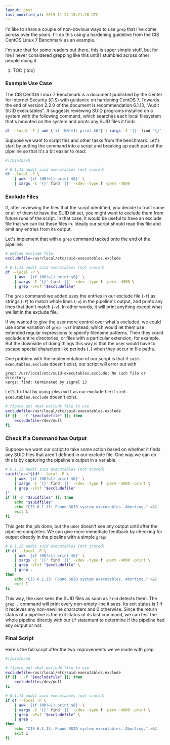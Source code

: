 ```yaml
---
layout: post
last_modified_at: 2019-11-24 15:21:26 UTC 
---
```


I'd like to share a couple of non-obvious ways to use `grep` that I've come across over the years.
I'll do this using a hardening guideline from the CIS CentOS Linux 7 Benchmark as an example.

I'm sure that for some readers out there, this is super simple stuff,
but for me I never considered grepping like this until I stumbled across other people doing it.

1. TOC
{:toc}

### Example Use Case

The CIS CentOS Linux 7 Benchmark is a document published by the Center for Internet Security (CIS) with guidance on hardening CentOS 7.
Towards the end of version 2.2.0 of the document is recommendation 6.1.13, "Audit SUID executables".
It suggests reviewing SUID programs installed on a system with the following command,
which searches each local filesystem that's mounted on the system and prints any SUID files it finds.

```bash
df --local -P | awk {'if (NR!=1) print $6'} | xargs -I '{}' find '{}' -xdev -type f -perm -4000
```

Suppose we want to script this and other tasks from the benchmark.
Let's start by putting the command into a script and breaking up each part of the pipeline so that it's a bit easier to read:

```bash
#!/bin/bash

# 6.1.13 audit suid executables (not scored)
df --local -P \
	| awk '{if (NR!=1) print $6}' \
	| xargs -I '{}' find '{}' -xdev -type f -perm -4000
```

### Exclude Files

If, after reviewing the files that the script identified,
you decide to trust some or all of them to have the SUID bit set,
you might want to exclude them from future runs of the script.
In that case, it would be useful to have an exclude file that we can list these files in.
Ideally our script should read this file and omit any entries from its output.

Let's implement that with a `grep` command tacked onto the end of the pipeline:

```bash
# define exclude file
excludefile=/usr/local/etc/suid-executables.exclude

# 6.1.13 audit suid executables (not scored)
df --local -P \
	| awk '{if (NR!=1) print $6}' \
	| xargs -I '{}' find '{}' -xdev -type f -perm -4000 \
	| grep -vFxf "$excludefile"
```

The `grep` command we added uses the entries in our exclude file (`-f`) as strings (`-F`) to match whole lines (`-x`) in the pipeline's output,
and prints any lines that don't match (`-v`).
In other words, it will print anything except what we list in the exclude file.

If we wanted to give the user more control over what's excluded,
we could use some variation of `grep -vEf` instead,
which would let them use extended regular expressions to specify filename patterns.
Then they could exclude entire directories,
or files with a particular extension, for example.
But the downside of doing things this way is that the user would have to escape special characters like periods (`.`) when they occur in file paths.

One problem with the implementation of our script is that if `suid-executables.exclude` doesn't exist,
our script will error out with

```
grep: /usr/local/etc/suid-executables.exclude: No such file or directory
xargs: find: terminated by signal 13
```

Let's fix that by using `/dev/null` as our exclude file if `suid-executables.exclude` doesn't exist.

```bash
# figure out what exclude file to use
excludefile=/usr/local/etc/suid-executables.exclude
if [[ ! -f "$excludefile" ]]; then
    excludefile=/dev/null
fi
```

### Check if a Command has Output

Suppose we want our script to take some action based on whether it finds any SUID files that aren't defined in our exclude file.
One way we can do this is by capturing the pipeline's output in a variable:

```bash
# 6.1.13 audit suid executables (not scored)
suidfiles="$(df --local -P \
	| awk '{if (NR!=1) print $6}' \
	| xargs -I '{}' find '{}' -xdev -type f -perm -4000 -print \
	| grep -vFxf "$excludefile"
)"
if [[ -n "$suidfiles" ]]; then
	echo "$suidfiles"
	echo "CIS 6.1.13: Found SUID system executables. Aborting." >&2
	exit 1
fi
```

This gets the job done, but the user doesn't see any output until after the pipeline completes.
We can give more immediate feedback by checking for output directly in the pipeline with a simple `grep`:

```bash
# 6.1.13 audit suid executables (not scored)
if df --local -P \
	| awk '{if (NR!=1) print $6}' \
	| xargs -I '{}' find '{}' -xdev -type f -perm -4000 -print \
	| grep -vFxf "$excludefile" \
	| grep .
then
	echo "CIS 6.1.13: Found SUID system executables. Aborting." >&2
	exit 1
fi
```

This way, the user sees the SUID files as soon as `find` detects them.
The `grep .` command will print every non-empty line it sees.
Its exit status is 1 if it recieves any non-newline characters and 0 otherwise.
Since the return status of a pipeline is the exit status of its last command,
we can test the whole pipeline directly with our `if` statement to determine if the pipeline had any output or not.

### Final Script

Here's the full script after the two improvements we've made with grep:

```bash
#!/bin/bash

# figure out what exclude file to use
excludefile=/usr/local/etc/suid-executables.exclude
if [[ ! -f "$excludefile" ]]; then
    excludefile=/dev/null
fi

# 6.1.13 audit suid executables (not scored)
if df --local -P \
	| awk '{if (NR!=1) print $6}' \
	| xargs -I '{}' find '{}' -xdev -type f -perm -4000 -print \
	| grep -vFxf "$excludefile" \
	| grep .
then
	echo "CIS 6.1.13: Found SUID system executables. Aborting." >&2
	exit 1
fi
```

<!--
### Footnotes

[^1]: Credit goes to <user> for <whatever reasons>.
-->

